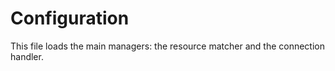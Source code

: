 # Configuration

This file loads the main managers: the resource matcher and the connection handler.
